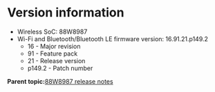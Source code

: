 # Version information

-   Wireless SoC: 88W8987
-   Wi-Fi and Bluetooth/Bluetooth LE firmware version: 16.91.21.p149.2
    -   16 - Major revision
    -   91 - Feature pack
    -   21 - Release version
    -   p149.2 - Patch number

**Parent topic:**[88W8987 release notes](../topics/88w8987-release-notes.md)

